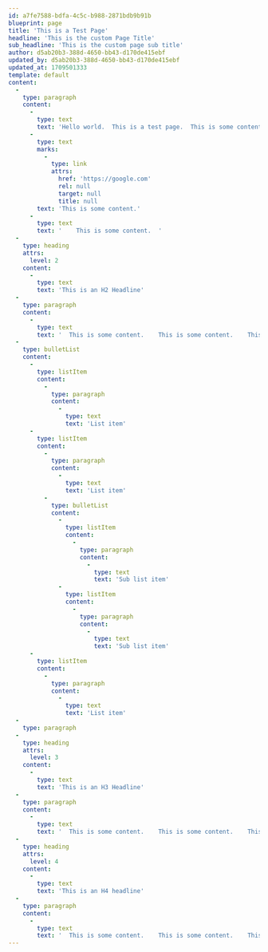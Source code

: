 ```yaml
---
id: a7fe7588-bdfa-4c5c-b988-2871bdb9b91b
blueprint: page
title: 'This is a Test Page'
headline: 'This is the custom Page Title'
sub_headline: 'This is the custom page sub title'
author: d5ab20b3-388d-4650-bb43-d170de415ebf
updated_by: d5ab20b3-388d-4650-bb43-d170de415ebf
updated_at: 1709501333
template: default
content:
  -
    type: paragraph
    content:
      -
        type: text
        text: 'Hello world.  This is a test page.  This is some content.    This is some content.    This is some content.    This is some content.    '
      -
        type: text
        marks:
          -
            type: link
            attrs:
              href: 'https://google.com'
              rel: null
              target: null
              title: null
        text: 'This is some content.'
      -
        type: text
        text: '    This is some content.  '
  -
    type: heading
    attrs:
      level: 2
    content:
      -
        type: text
        text: 'This is an H2 Headline'
  -
    type: paragraph
    content:
      -
        type: text
        text: '  This is some content.    This is some content.    This is some content.    This is some content.    This is some content.    This is some content.    This is some content.    This is some content.  '
  -
    type: bulletList
    content:
      -
        type: listItem
        content:
          -
            type: paragraph
            content:
              -
                type: text
                text: 'List item'
      -
        type: listItem
        content:
          -
            type: paragraph
            content:
              -
                type: text
                text: 'List item'
          -
            type: bulletList
            content:
              -
                type: listItem
                content:
                  -
                    type: paragraph
                    content:
                      -
                        type: text
                        text: 'Sub list item'
              -
                type: listItem
                content:
                  -
                    type: paragraph
                    content:
                      -
                        type: text
                        text: 'Sub list item'
      -
        type: listItem
        content:
          -
            type: paragraph
            content:
              -
                type: text
                text: 'List item'
  -
    type: paragraph
  -
    type: heading
    attrs:
      level: 3
    content:
      -
        type: text
        text: 'This is an H3 Headline'
  -
    type: paragraph
    content:
      -
        type: text
        text: '  This is some content.    This is some content.    This is some content.    This is some content.    This is some content.    This is some content.    This is some content.  '
  -
    type: heading
    attrs:
      level: 4
    content:
      -
        type: text
        text: 'This is an H4 headline'
  -
    type: paragraph
    content:
      -
        type: text
        text: '  This is some content.    This is some content.    This is some content.    This is some content.    This is some content.    This is some content.    This is some content.  '
---
```

